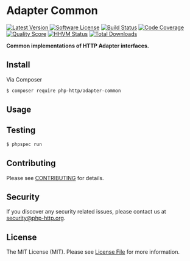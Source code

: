# Adapter Common

[![Latest Version](https://img.shields.io/github/release/php-http/adapter-common.svg?style=flat-square)](https://github.com/php-http/adapter-common/releases)
[![Software License](https://img.shields.io/badge/license-MIT-brightgreen.svg?style=flat-square)](LICENSE)
[![Build Status](https://img.shields.io/travis/php-http/adapter-common.svg?style=flat-square)](https://travis-ci.org/php-http/adapter-common)
[![Code Coverage](https://img.shields.io/scrutinizer/coverage/g/php-http/adapter-common.svg?style=flat-square)](https://scrutinizer-ci.com/g/php-http/adapter-common)
[![Quality Score](https://img.shields.io/scrutinizer/g/php-http/adapter-common.svg?style=flat-square)](https://scrutinizer-ci.com/g/php-http/adapter-common)
[![HHVM Status](https://img.shields.io/hhvm/php-http/adapter-common.svg?style=flat-square)](http://hhvm.h4cc.de/package/php-http/adapter-common)
[![Total Downloads](https://img.shields.io/packagist/dt/php-http/adapter-common.svg?style=flat-square)](https://packagist.org/packages/php-http/adapter-common)

**Common implementations of HTTP Adapter interfaces.**


## Install

Via Composer

``` bash
$ composer require php-http/adapter-common
```


## Usage


## Testing

``` bash
$ phpspec run
```


## Contributing

Please see [CONTRIBUTING](CONTRIBUTING.md) for details.


## Security

If you discover any security related issues, please contact us at [security@php-http.org](mailto:security@php-http.org).


## License

The MIT License (MIT). Please see [License File](LICENSE) for more information.

